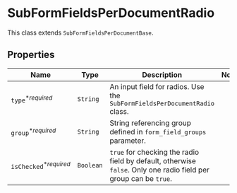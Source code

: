 

# SubFormFieldsPerDocumentRadio

This class extends `SubFormFieldsPerDocumentBase`.

## Properties

Name | Type | Description | Notes
------------ | ------------- | ------------- | -------------
| `type`<sup>*_required_</sup> | ```String``` |  An input field for radios. Use the `SubFormFieldsPerDocumentRadio` class.  |  |
| `group`<sup>*_required_</sup> | ```String``` |  String referencing group defined in `form_field_groups` parameter.  |  |
| `isChecked`<sup>*_required_</sup> | ```Boolean``` |  `true` for checking the radio field by default, otherwise `false`. Only one radio field per group can be `true`.  |  |



